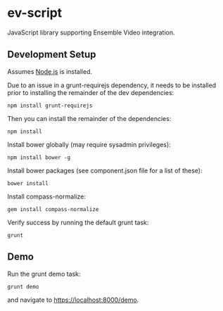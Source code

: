 ev-script
=========

JavaScript library supporting Ensemble Video integration.

## Development Setup

Assumes [Node.js](http://nodejs.org/) is installed.

Due to an issue in a grunt-requirejs dependency, it needs to be installed prior
to installing the remainder of the dev dependencies:

    npm install grunt-requirejs

Then you can install the remainder of the dependencies:

    npm install

Install bower globally (may require sysadmin privileges):

    npm install bower -g

Install bower packages (see component.json file for a list of these):

    bower install

Install compass-normalize:

    gem install compass-normalize

Verify success by running the default grunt task:

    grunt


## Demo

Run the grunt demo task:

    grunt demo

and navigate to [https://localhost:8000/demo](https://localhost:8000/demo).
